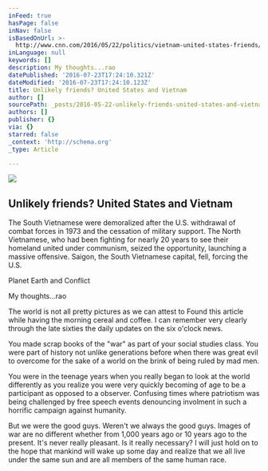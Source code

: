 ```yaml
---
inFeed: true
hasPage: false
inNav: false
isBasedOnUrl: >-
  http://www.cnn.com/2016/05/22/politics/vietnam-united-states-friends/index.html
inLanguage: null
keywords: []
description: My thoughts...rao
datePublished: '2016-07-23T17:24:10.321Z'
dateModified: '2016-07-23T17:24:10.123Z'
title: Unlikely friends? United States and Vietnam
author: []
sourcePath: _posts/2016-05-22-unlikely-friends-united-states-and-vietnam.md
authors: []
publisher: {}
via: {}
starred: false
_context: 'http://schema.org'
_type: Article

---
```

<article style=""><img src="https://s3-us-west-2.amazonaws.com/the-grid-img/p/d6c58f98db6ed727efedd2ef4fc6629a2bbb865f.jpg" /><h1>Unlikely friends? United States and Vietnam</h1><p>The South Vietnamese were demoralized after the U.S. withdrawal of combat forces in 1973 and the cessation of military support. The North Vietnamese, who had been fighting for nearly 20 years to see their homeland united under communism, seized the opportunity, launching a massive offensive. Saigon, the South Vietnamese capital, fell, forcing the U.S.</p></article>

Planet Earth and Conflict

My thoughts...rao

The world is not all pretty pictures as we can attest to Found this article while having the morning cereal and coffee. I can remember very clearly through the late sixties the daily updates on the six o'clock news.

You made scrap books of the "war" as part of your social studies class. You were part of history not unlike generations before when there was great evil to overcome for the sake of a world on the brink of being ruled by mad men.

You were in the teenage years when you really began to look at the world differently as you realize you were very quickly becoming of age to be a participant as opposed to a observer. Confusing times where patriotism was being challenged by free speech events denouncing involment in such a horrific campaign against humanity. 

But we were the good guys. Weren't we always the good guys. Images of war are no different whether from 1,000 years ago or 10 years ago to the present. It's never really pleasant. Is it really necessary? I will just hold on to the hope that mankind will wake up some day and realize that we all live under the same sun and are all members of the same human race.
